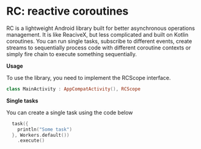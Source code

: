 # RC: reactive coroutines

RC is a lightweight Android library built for better asynchronous operations management. It is like ReaciveX, but less complicated and built on Kotlin coroutines. 
You can run single tasks, subscribe to different events, create streams to sequentially process code with different coroutine contexts or simply fire chain to execute something sequentially.

**Usage**

To use the library, you need to implement the RCScope interface. 

```Kotlin
class MainActivity : AppCompatActivity(), RCScope
```

**Single tasks**

You can create a single task using the code below

```Kotlin
  task({
    println("Some task")
  }, Workers.default())
    .execute()
```
